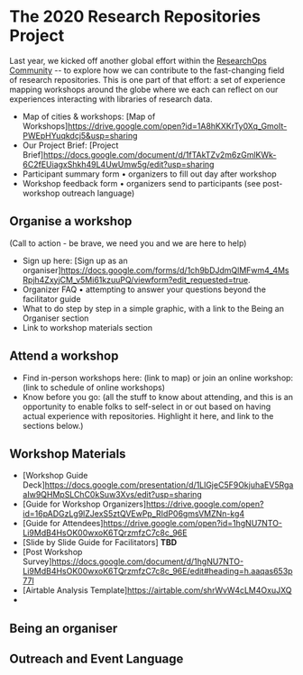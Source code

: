 # The 2020 Research Repositories Project 
Last year, we kicked off another global effort within the [ResearchOps Community](https://researchops.community/) -- to explore how we can contribute to the fast-changing field of research repositories. This is one part of that effort: a set of experience mapping workshops around the globe where we each can reflect on our experiences interacting with libraries of research data. 
* Map of cities & workshops: [Map of Workshops]https://drive.google.com/open?id=1A8hKXKrTy0Xq_GmoIt-PWEpHYuqkdcj5&usp=sharing
* Our Project Brief: [Project Brief]https://docs.google.com/document/d/1fTAkTZv2m6zGmlKWk-6C2fEUiagxShkh49L4UwUmw5g/edit?usp=sharing
* Participant summary form • organizers to fill out day after workshop
* Workshop feedback form • organizers send to participants (see post-workshop outreach language)
## Organise a workshop
(Call to action - be brave, we need you and we are here to help) 
* Sign up here: [Sign up as an organiser]https://docs.google.com/forms/d/1ch9bDJdmQlMFwm4_4MsRpjh4ZxyjCM_v5Mi61kzuuPQ/viewform?edit_requested=true.
* Organizer FAQ • attempting to answer your questions beyond the facilitator guide
* What to do step by step in a simple graphic, with a link to the Being an Organiser section
* Link to workshop materials section
## Attend a workshop
* Find in-person workshops here: (link to map) or join an online workshop: (link to schedule of online workshops)
* Know before you go: (all the stuff to know about attending, and this is an opportunity to enable folks to self-select in or out based on having actual experience with repositories. Highlight it here, and link to the sections below.)
## Workshop Materials
* [Workshop Guide Deck]https://docs.google.com/presentation/d/1LlGjeC5F9OkjuhaEV5RgaaIw9QHMpSLChC0kSuw3Xvs/edit?usp=sharing
* [Guide for Workshop Organizers]https://drive.google.com/open?id=16pADGzLg9lZJexS5ztQVEwPp_RIdP06gmsVMZNn-kg4
* [Guide for Attendees]https://drive.google.com/open?id=1hgNU7NTO-Li9MdB4HsOK00wxoK6TQrzmfzC7c8c_96E
* [Slide by Slide Guide for Facilitators] **TBD**
* [Post Workshop Survey]https://docs.google.com/document/d/1hgNU7NTO-Li9MdB4HsOK00wxoK6TQrzmfzC7c8c_96E/edit#heading=h.aaqas653p77l
* [Airtable Analysis Template]https://airtable.com/shrWvW4cLM4OxuJXQ
* 
## Being an organiser 
## Outreach and Event Language
